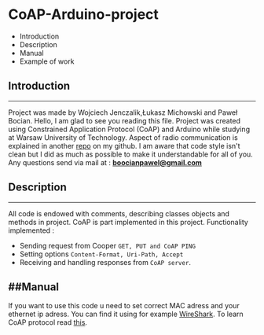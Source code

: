 # CoAP-Arduino-project

* Introduction
* Description
* Manual
* Example of work

## Introduction
---
Project was made by Wojciech Jenczalik,Łukasz Michowski and Paweł Bocian.
Hello, I am glad to see you reading this file. Project was created using Constrained Application Protocol (CoAP) and Arduino while studying at Warsaw University of Technology. Aspect of radio communication is explained in another [repo](https://github.com/PawelBocian/Arduino-nRF24L01-Radio-Communication-project) on my github. I am aware that code style isn't clean but I did as much as possible to make it understandable for all of you.
Any questions send via mail at : **boocianpawel@gmail.com**


## Description 
---
All code is endowed with comments, describing classes objects and methods in project. 
CoAP is part implemented in this project. Functionality implemented :
* Sending request from Cooper `GET, PUT and CoAP PING`
* Setting options `Content-Format, Uri-Path, Accept`
* Receiving and handling responses from `CoAP server`.

##Manual
---
If you want to use this code u need to set correct MAC adress and your ethernet ip adress. You can find it using for example [WireShark](https://www.wireshark.org/).
To learn CoAP protocol read [this](https://tools.ietf.org/html/rfc7252).

